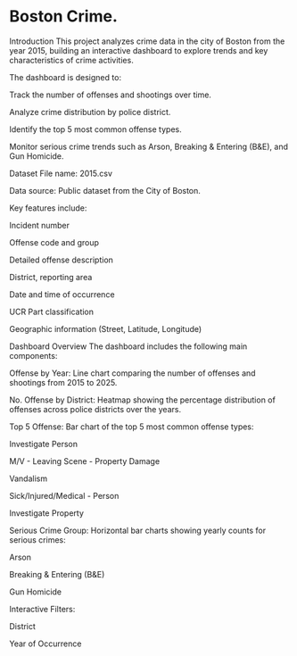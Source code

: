 # Boston Crime.
Introduction
This project analyzes crime data in the city of Boston from the year 2015, building an interactive dashboard to explore trends and key characteristics of crime activities.

The dashboard is designed to:

Track the number of offenses and shootings over time.

Analyze crime distribution by police district.

Identify the top 5 most common offense types.

Monitor serious crime trends such as Arson, Breaking & Entering (B&E), and Gun Homicide.

Dataset
File name: 2015.csv

Data source: Public dataset from the City of Boston.

Key features include:

Incident number

Offense code and group

Detailed offense description

District, reporting area

Date and time of occurrence

UCR Part classification

Geographic information (Street, Latitude, Longitude)

Dashboard Overview
The dashboard includes the following main components:

Offense by Year:
Line chart comparing the number of offenses and shootings from 2015 to 2025.

No. Offense by District:
Heatmap showing the percentage distribution of offenses across police districts over the years.

Top 5 Offense:
Bar chart of the top 5 most common offense types:

Investigate Person

M/V - Leaving Scene - Property Damage

Vandalism

Sick/Injured/Medical - Person

Investigate Property

Serious Crime Group:
Horizontal bar charts showing yearly counts for serious crimes:

Arson

Breaking & Entering (B&E)

Gun Homicide

Interactive Filters:

District

Year of Occurrence
